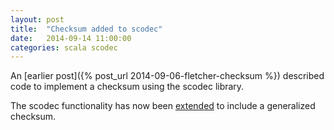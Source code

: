 ```yaml
---
layout: post
title:  "Checksum added to scodec"
date:   2014-09-14 11:00:00
categories: scala scodec
---
```


An [earlier post]({% post_url 2014-09-06-fletcher-checksum %}) described code to implement
a checksum using the scodec library.

The scodec functionality has now been [extended](https://github.com/scodec/scodec/commit/f2c06cf5aa9e948dace6fca354f916bd6b48fca3)
to include a generalized checksum.


